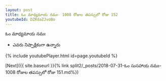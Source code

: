 ```yaml
---
layout: post
title: ఓం మాధ్యమాయ నమః- 1008 రోజుల తపస్సులో రోజు 152
youtubeId: DZRdaZJvoBo
---
```

 
 
 ఓం మాధ్యమాయ నమః  
 
 -  ఎవరు నిష్పాక్షికంగా ఉన్నారు 
 
  
 
  
 
 
 
 
 
 


{% include youtubePlayer.html id=page.youtubeId %}
 
[Next]({{ site.baseurl }}{% link  split2/_posts/2018-07-31-ఓం సుసహాయ నమః- 1008 రోజుల తపస్సులో రోజు 151.md%})
 
